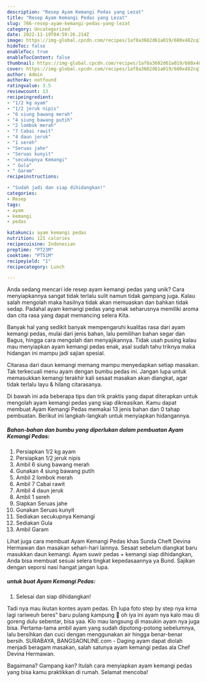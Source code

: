 ```yaml
---
description: "Resep Ayam Kemangi Pedas yang Lezat"
title: "Resep Ayam Kemangi Pedas yang Lezat"
slug: 766-resep-ayam-kemangi-pedas-yang-lezat
category: Uncategorized
date: 2022-11-19T04:59:26.214Z
image: https://img-global.cpcdn.com/recipes/1af8a3682d61a019/680x482cq70/ayam-kemangi-pedas-foto-resep-utama.jpg
hideToc: false
enableToc: true
enableTocContent: false
thumbnail: https://img-global.cpcdn.com/recipes/1af8a3682d61a019/680x482cq70/ayam-kemangi-pedas-foto-resep-utama.jpg
cover: https://img-global.cpcdn.com/recipes/1af8a3682d61a019/680x482cq70/ayam-kemangi-pedas-foto-resep-utama.jpg
author: Admin
authorAv: notfound
ratingvalue: 3.5
reviewcount: 13
recipeingredient:
- "1/2 kg ayam"
- "1/2 jeruk nipis"
- "6 siung bawang merah"
- "4 siung bawang putih"
- "2 lombok merah"
- "7 Cabai rawit"
- "4 daun jeruk"
- "1 sereh"
- "Seruas jahe"
- "Seruas kunyit"
- "secukupnya Kemangi"
- " Gula"
- " Garam"
recipeinstructions:

- "Sudah jadi dan siap dihidangkan!"
categories:
- Resep
tags:
- ayam
- kemangi
- pedas

katakunci: ayam kemangi pedas 
nutrition: 121 calories
recipecuisine: Indonesian
preptime: "PT23M"
cooktime: "PT51M"
recipeyield: "1"
recipecategory: Lunch

---
```





Anda sedang mencari ide resep ayam kemangi pedas yang unik? Cara menyiapkannya sangat tidak terlalu sulit namun tidak gampang juga. Kalau salah mengolah maka hasilnya tidak akan memuaskan dan bahkan tidak sedap. Padahal ayam kemangi pedas yang enak seharusnya memiliki aroma dan cita rasa yang dapat memancing selera Kita.





Banyak hal yang sedikit banyak mempengaruhi kualitas rasa dari ayam kemangi pedas, mulai dari jenis bahan, lalu pemilihan bahan segar dan Bagus, hingga cara mengolah dan menyajikannya. Tidak usah pusing kalau mau menyiapkan ayam kemangi pedas enak,      asal sudah tahu triknya maka hidangan ini mampu jadi sajian spesial.














Citarasa dari daun kemangi memang mampu menyedapkan setiap masakan. Tak terkecuali menu ayam dengan bumbu pedas ini. Jangan lupa untuk memasukkan kemangi terakhir kali sesaat masakan akan diangkat, agar tidak terlalu layu &amp; hilang citarasanya.






Di bawah ini ada beberapa tips dan trik praktis yang dapat diterapkan untuk mengolah ayam kemangi pedas yang siap dikreasikan. Kamu dapat membuat Ayam Kemangi Pedas memakai 13 jenis bahan dan 0 tahap pembuatan. Berikut ini langkah-langkah untuk menyiapkan hidangannya.

<!--inarticleads1-->

##### Bahan-bahan dan bumbu yang diperlukan dalam pembuatan Ayam Kemangi Pedas:

1. Persiapkan 1/2 kg ayam
1. Persiapkan 1/2 jeruk nipis
1. Ambil 6 siung bawang merah
1. Gunakan 4 siung bawang putih
1. Ambil 2 lombok merah
1. Ambil 7 Cabai rawit
1. Ambil 4 daun jeruk
1. Ambil 1 sereh
1. Siapkan Seruas jahe
1. Gunakan Seruas kunyit
1. Sediakan secukupnya Kemangi
1. Sediakan  Gula
1. Ambil  Garam


Lihat juga cara membuat Ayam Kemangi Pedas khas Sunda Cheft Devina Hermawan dan masakan sehari-hari lainnya. Sesaat sebelum diangkat baru masukkan daun kemangi. Ayam suwir pedas + kemangi siap dihidangkan, Anda bisa membuat sesuai selera tingkat kepedasaannya ya Bund. Sajikan dengan seporsi nasi hangat jangan lupa. 

<!--inarticleads2-->

#####  untuk buat Ayam Kemangi Pedas:


1. Selesai dan siap dihidangkan!

Tadi nya mau ikutan kontes ayam pedas. Eh lupa foto step by step nya krna lagi rariweuh beres&#34; baru pulang kampung 🙈 oh iya ini ayam nya kalo mau di goreng dulu sebentar, bisa yaa. Klo mau langsung di masukin ayam nya juga bisa. Pertama-tama ambil ayam yang sudah dipotong-potong sebelumnya, lalu bersihkan dan cuci dengan menggunakan air hingga benar-benar bersih. SURABAYA, BANGSAONLINE.com - Daging ayam dapat diolah menjadi beragam masakan, salah satunya ayam kemangi pedas ala Chef Devina Hermawan. 

Bagaimana? Gampang kan? Itulah cara menyiapkan ayam kemangi pedas yang bisa kamu praktikkan di rumah. Selamat mencoba!
